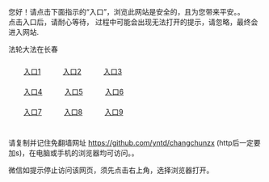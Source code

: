 您好！请点击下面指示的“入口”，浏览此网站是安全的，且为您带来平安。。 <br/>
点击入口后，请耐心等待， 过程中可能会出现无法打开的提示，请忽略，最终会进入网站. </br>

法轮大法在长春<br/>
<div style="padding:10px"><a style="margin:20px" target="_blank" href="https://d2kuds94mzebaj.cloudfront.net/2Qpsp?svrtm" id="ccLink1" rel="nofollow">入口1</a> <a target="_blank" style="margin:20px" href="https://d3m0wtibrnhkuo.cloudfront.net/2Qpsp?abmbqjna" id="ccLink2" rel="nofollow">入口2</a> <a style="margin:20px" target="_blank" href="https://d2llxj8b3f5iao.cloudfront.net/2Qpsp?cyfnxly" id="ccLink3" rel="nofollow">入口3</a></div>

<div style="padding:10px" ><a style="margin:20px" target="_blank" href="https://d2kuds94mzebaj.cloudfront.net/2Qpsp?svrtm" id="ccLink4" rel="nofollow">入口4</a> <a style="margin:20px" href="https://d3m0wtibrnhkuo.cloudfront.net/2Qpsp?abmbqjna" target="_blank" id="ccLink5" rel="nofollow">入口5</a> <a style="margin:20px" href="https://d2llxj8b3f5iao.cloudfront.net/2Qpsp?cyfnxly" target="_blank" id="ccLink6" rel="nofollow">入口6</a></div>

<div style="padding:10px"><a style="margin:20px" target="_blank" href="https://d2kuds94mzebaj.cloudfront.net/2Qpsp?svrtm" id="ccLink7" rel="nofollow">入口7</a> <a style="margin:20px" href="https://d3m0wtibrnhkuo.cloudfront.net/2Qpsp?abmbqjna" target="_blank" id="ccLink8" rel="nofollow">入口8</a> <a style="margin:20px" target="_blank" href="https://d2llxj8b3f5iao.cloudfront.net/2Qpsp?cyfnxly" id="ccLink9" rel="nofollow">入口9</a></div>

<br/>



请复制并记住免翻墙网址 https://github.com/yntd/changchunzx (http后一定要加s)，在电脑或手机的浏览器均可访问。。<br/>

微信如提示停止访问该网页，须先点击右上角，选择浏览器打开。
